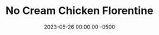 ---
layout: post
title:  "No Cream Chicken Florentine"
date:   2023-05-26 00:00:00 -0500
categories:
- Recipes
- Chicken
permalink: /recipes/chicken-florentine
image: /assets/Food/Chicken/Florentine/florentine-cover.jpg
ing: florentine-ing
facts: florentine-facts
section1: Spinach
start2: Boneless skinless chicken breast
section2: Chicken
start3: Low sodium chicken broth
section3: Sauce
start4: 
section4: 
start5: 
section5: 
Prep: 30
Rest: 
Cook: 30
Source1: https://healthyfitnessmeals.com/chicken-florentine/#recipe
Source2: 
whisk: https://s.samsungfood.com/sM1Hh
tags: 
- spinach
- onion
- broth
- cottage
- cheese
- breast
- bouillon
- vic
Description: My favorite thing about this Chicken Florentine is that it tastes just as good as all the others I've had, but without the addition of all the heavy cream that would normally turn this into a fat bomb. Packed with chicken and spinach, and made creamy with a secret ingredient, this recipe is amazing, and goes great with a side of brown rice or roasted vegetables
Instructions:
- Cook the frozen spinach, onion, and spices (salt, pepper, garlic, italian seasoning, onion powder, and paprika) in a large pan on medium heat until fully cooked. Set aside on a plate<br><br>

- Meanwhile, in a medium pot, add the chicken broth. YOu can also use 3/4 tsp bouillon powder and 3/4 cup (180 g) of water in place of the broth.  Cover and let simmer on medium until liquid is reduced by half, about 5 minutes<br><br>

- To a small bowl whisk milk and cornstarch and mix until there are no more clumps. Pour in the pot<br><br>

- Add the cottage cheese into the sauce pot and combine. Cover and simmer the sauce while you prepare the chicken<br><br>

- Meanwhile, dice the chicken into small cubes. Over medium heat in the pan, cook the chicken and spices (oil, salt, italian seasoning, onion and garlic powder, pepper, and basil)<br><br>

- When chicken is almost done, add the plate of spinach and pot of sauce to the pan and combine. Cook on medium heat until liquid has reduced and chicken is done. You want the sauce to be creamy, but not too liquidy where it’s runny. Serve
---